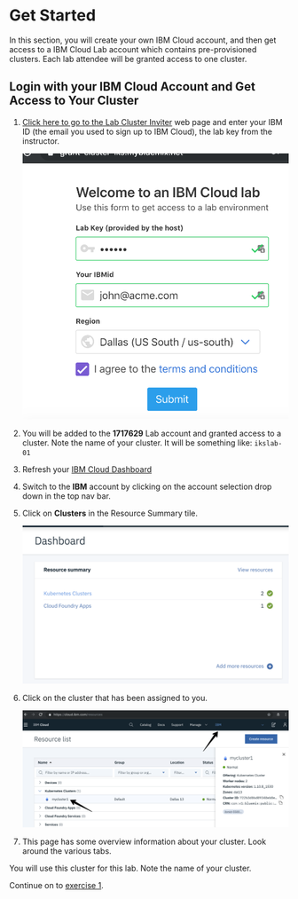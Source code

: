 # Get Started
In this section, you will create your own IBM Cloud account, and then get access to a IBM Cloud Lab account which contains pre-provisioned clusters. Each lab attendee will be granted access to one cluster.

## Login with your IBM Cloud Account and Get Access to Your Cluster
1. [Click here to go to the Lab Cluster Inviter](https://ikslab.mybluemix.net/) web page and enter your IBM ID (the email you used to sign up to IBM Cloud), the lab key from the instructor.

    ![](../README_images/get-clusters.png)

2. You will be added to the **1717629** Lab account and granted access to a cluster. Note the name of your cluster. It will be something like: `ikslab-01`
3. Refresh your [IBM Cloud Dashboard](https://cloud.ibm.com)
4. Switch to the **IBM** account by clicking on the account selection drop down in the top nav bar.
5. Click on **Clusters** in the Resource Summary tile.

    ![](../README_images/kubernetesResources.png)

6. Click on the cluster that has been assigned to you.

    ![](../README_images/dashboard.png)

7. This page has some overview information about your cluster. Look around the various tabs.

You will use this cluster for this lab. Note the name of your cluster.

Continue on to [exercise 1](../exercise-1/README.md).

